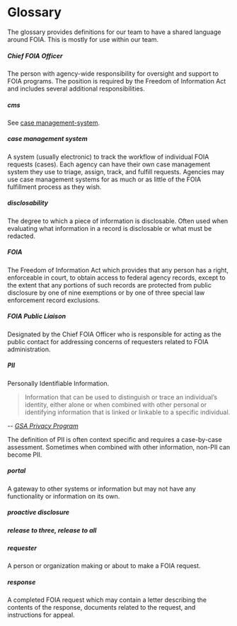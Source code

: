 # Glossary

The glossary provides definitions for our team to have a shared language around
FOIA. This is mostly for use within our team.


##### Chief FOIA Officer

The person with agency-wide responsibility for oversight and support to FOIA
programs. The position is required by the Freedom of Information Act and
includes several additional responsibilities.


##### cms

See [case management-system](#case-management-system).


##### case management system

A system (usually electronic) to track the workflow of individual FOIA requests
(cases). Each agency can have their own case management system they use to
triage, assign, track, and fulfill requests. Agencies may use case management
systems for as much or as little of the FOIA fulfillment process as they wish.


##### disclosability

The degree to which a piece of information is disclosable. Often used when
evaluating what information in a record is disclosable or what must be redacted.


##### FOIA

The Freedom of Information Act which provides that any person has a right,
enforceable in court, to obtain access to federal agency records, except to the
extent that any portions of such records are protected from public disclosure by
one of nine exemptions or by one of three special law enforcement record
exclusions.


##### FOIA Public Liaison

Designated by the Chief FOIA Officer who is responsible for acting as the public
contact for addressing concerns of requesters related to FOIA administration.


##### PII

Personally Identifiable Information.

> Information that can be used to distinguish or trace an individual’s identity,
> either alone or when combined with other personal or identifying information
> that is linked or linkable to a specific individual.

_-- [GSA Privacy Program](https://www.gsa.gov/portal/content/104256)_

The definition of PII is often context specific and requires a case-by-case
assessment. Sometimes when combined with other information, non-PII can become
PII.


##### portal

A gateway to other systems or information but may not have any functionality or
information on its own.


##### proactive disclosure


##### release to three, release to all


##### requester

A person or organization making or about to make a FOIA request.


##### response

A completed FOIA request which may contain a letter describing the contents of
the response, documents related to the request, and instructions for appeal.
